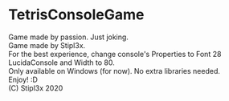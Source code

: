 # TetrisConsoleGame
Game made by passion. Just joking.\
Game made by Stipl3x.\
For the best experience, change console's Properties to Font 28 LucidaConsole and Width to 80.\
Only available on Windows (for now). No extra libraries needed.\
Enjoy! :D\
(C) Stipl3x 2020
